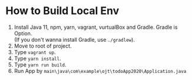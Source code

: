 # How to Build Local Env

1. Install Java 11, npm, yarn, vagrant, vurtualBox and Gradle. Gradle is Option.
<br>(If you don't wanna install Gradle, use `./gradlew`).
2. Move to root of project.
3. Type `vagrant up`.
2. Type `yarn install`.
3. Type `yarn run build`.
4. Run App by `main\java\com\example\ojt\todoApp2020\Application.java`
